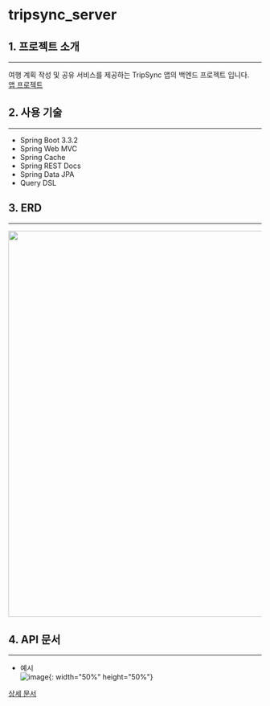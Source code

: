 # tripsync_server

## 1. 프로젝트 소개
---
여행 계획 작성 및 공유 서비스를 제공하는 TripSync 앱의 백엔드 프로젝트 입니다. <br>
[앱 프로젝트](https://github.com/NBCAndroid15/TripSync)

## 2. 사용 기술
---
- Spring Boot 3.3.2
- Spring Web MVC
- Spring Cache
- Spring REST Docs
- Spring Data JPA
- Query DSL

## 3. ERD
---
<img src="https://github.com/kt2790/tripsync_server/assets/138543028/81d23fd9-9c43-4ac2-b513-012f6f299256" width="1024" height="768" />

## 4. API 문서
---
- 예시<br>
![image](https://github.com/kt2790/tripsync_server/assets/138543028/f93220ca-d0fe-42c9-9643-8cd68fffd0d0){: width="50%" height="50%"}

[상세 문서](https://kt2790.github.io/tripsync_api/)

